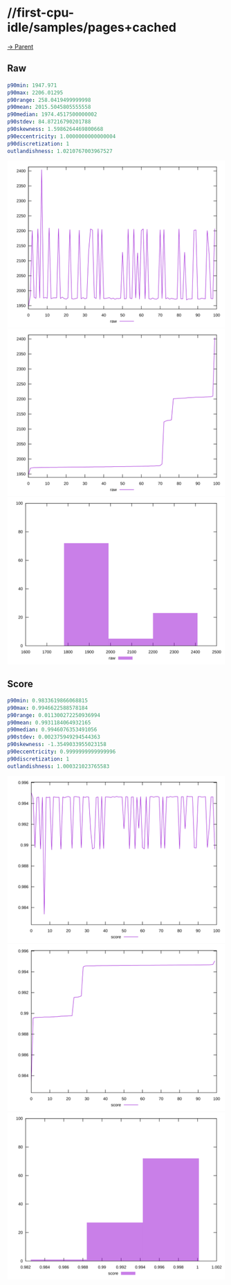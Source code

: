 
# //first-cpu-idle/samples/pages+cached

[→ Parent](../..)


## Raw


```yaml
p90min: 1947.971
p90max: 2206.01295
p90range: 258.0419499999998
p90mean: 2015.5045805555558
p90median: 1974.4517500000002
p90stdev: 84.87216790201788
p90skewness: 1.5986264469800668
p90eccentricity: 1.0000000000000004
p90discretization: 1
outlandishness: 1.0210767003967527

```

![PLOT: raw-values](./raw/values.svg)![PLOT: raw-sorted](./raw/sorted.svg)![PLOT: raw-histogram](./raw/histogram.svg)
## Score


```yaml
p90min: 0.9833619866068815
p90max: 0.9946622588578184
p90range: 0.011300272250936994
p90mean: 0.9931184064932165
p90median: 0.9946076353491056
p90stdev: 0.002375949294544363
p90skewness: -1.3549033955023158
p90eccentricity: 0.9999999999999996
p90discretization: 1
outlandishness: 1.000321023765583

```

![PLOT: score-values](./score/values.svg)![PLOT: score-sorted](./score/sorted.svg)![PLOT: score-histogram](./score/histogram.svg)